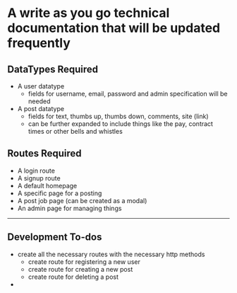 # A write as you go technical documentation that will be updated frequently

## DataTypes Required

* A user datatype
    * fields for username, email, password and admin specification will be needed
* A post datatype
    * fields for text, thumbs up, thumbs down, comments, site (link)
    * can be further expanded to include things like the pay, contract times or other bells and whistles

## Routes Required

* A login route
* A signup route
* A default homepage 
* A specific page for a posting
* A post job page (can be created as a modal)
* An admin page for managing things



***
## Development To-dos
* create all the necessary routes with the necessary http methods
    * create route for registering a new user
    * create route for creating a new post
    * create route for deleting a post
* 